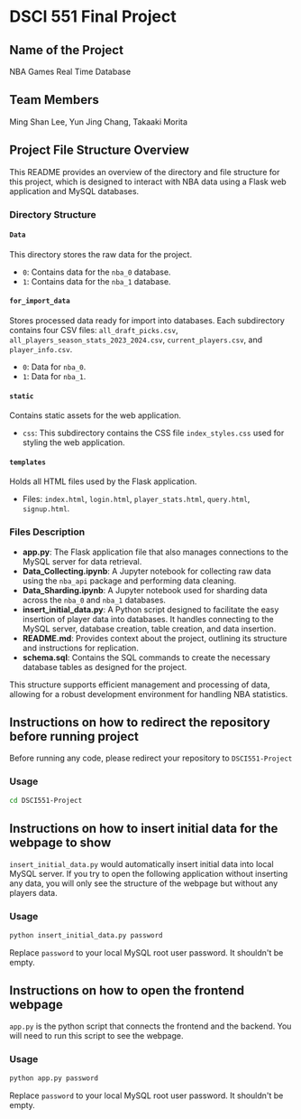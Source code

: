 # DSCI 551 Final Project

## Name of the Project

NBA Games Real Time Database

## Team Members

Ming Shan Lee, Yun Jing Chang, Takaaki Morita

## Project File Structure Overview

This README provides an overview of the directory and file structure for this project, which is designed to interact with NBA data using a Flask web application and MySQL databases.

### Directory Structure

#### `Data`
This directory stores the raw data for the project.
- `0`: Contains data for the `nba_0` database.
- `1`: Contains data for the `nba_1` database.

#### `for_import_data`
Stores processed data ready for import into databases. Each subdirectory contains four CSV files: `all_draft_picks.csv`, `all_players_season_stats_2023_2024.csv`, `current_players.csv`, and `player_info.csv`.
- `0`: Data for `nba_0`.
- `1`: Data for `nba_1`.

#### `static`
Contains static assets for the web application.
- `css`: This subdirectory contains the CSS file `index_styles.css` used for styling the web application.

#### `templates`
Holds all HTML files used by the Flask application.
- Files: `index.html`, `login.html`, `player_stats.html`, `query.html`, `signup.html`.

### Files Description

- **app.py**: The Flask application file that also manages connections to the MySQL server for data retrieval.
- **Data_Collecting.ipynb**: A Jupyter notebook for collecting raw data using the `nba_api` package and performing data cleaning.
- **Data_Sharding.ipynb**: A Jupyter notebook used for sharding data across the `nba_0` and `nba_1` databases.
- **insert_initial_data.py**: A Python script designed to facilitate the easy insertion of player data into databases. It handles connecting to the MySQL server, database creation, table creation, and data insertion.
- **README.md**: Provides context about the project, outlining its structure and instructions for replication.
- **schema.sql**: Contains the SQL commands to create the necessary database tables as designed for the project.

This structure supports efficient management and processing of data, allowing for a robust development environment for handling NBA statistics.

## Instructions on how to redirect the repository before running project

Before running any code, please redirect your repository to `DSCI551-Project`

### Usage

```bash
cd DSCI551-Project
```

## Instructions on how to insert initial data for the webpage to show

`insert_initial_data.py` would automatically insert initial data into local MySQL server. If you try to open the following application without inserting any data, you will only see the structure of the webpage but without any players data.

### Usage

```bash
python insert_initial_data.py password
```

Replace `password` to your local MySQL root user password. It shouldn't be empty.

## Instructions on how to open the frontend webpage

`app.py` is the python script that connects the frontend and the backend. You will need to run this script to see the webpage.

### Usage

```bash
python app.py password
```

Replace `password` to your local MySQL root user password. It shouldn't be empty.